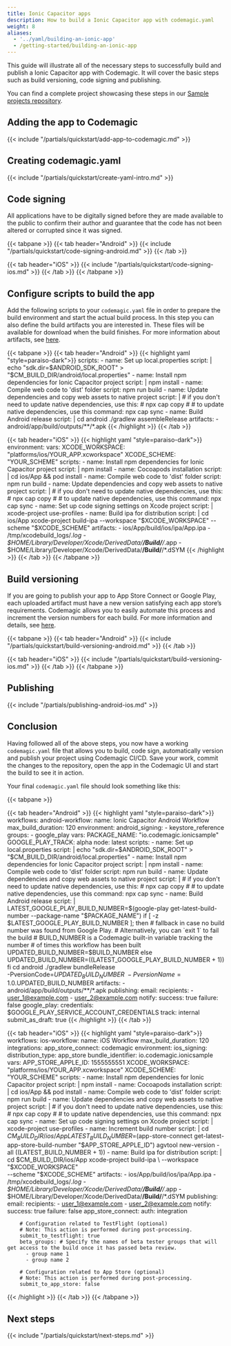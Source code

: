 ```yaml
---
title: Ionic Capacitor apps 
description: How to build a Ionic Capacitor app with codemagic.yaml
weight: 8
aliases:
  - '../yaml/building-an-ionic-app'
  - /getting-started/building-an-ionic-app
---
```


This guide will illustrate all of the necessary steps to successfully build and publish a Ionic Capacitor app with Codemagic. It will cover the basic steps such as build versioning, code signing and publishing.

You can find a complete project showcasing these steps in our [Sample projects repository](https://github.com/codemagic-ci-cd/codemagic-sample-projects/tree/main/ionic/ionic-capacitor-demo-project).

## Adding the app to Codemagic
{{< include "/partials/quickstart/add-app-to-codemagic.md" >}}
## Creating codemagic.yaml
{{< include "/partials/quickstart/create-yaml-intro.md" >}}

## Code signing

All applications have to be digitally signed before they are made available to the public to confirm their author and guarantee that the code has not been altered or corrupted since it was signed.

{{< tabpane >}}
{{< tab header="Android" >}}
{{< include "/partials/quickstart/code-signing-android.md" >}}
{{< /tab >}}

{{< tab header="iOS" >}}
{{< include "/partials/quickstart/code-signing-ios.md" >}}
{{< /tab >}}
{{< /tabpane >}}


## Configure scripts to build the app
Add the following scripts to your `codemagic.yaml` file in order to prepare the build environment and start the actual build process.
In this step you can also define the build artifacts you are interested in. These files will be available for download when the build finishes. For more information about artifacts, see [here](../yaml/yaml-getting-started/#artifacts).

{{< tabpane >}}
{{< tab header="Android" >}}
{{< highlight yaml "style=paraiso-dark">}}
  scripts:
    - name: Set up local.properties
      script: | 
        echo "sdk.dir=$ANDROID_SDK_ROOT" > "$CM_BUILD_DIR/android/local.properties"
    - name: Install npm dependencies for Ionic Capacitor project
      script: | 
        npm install
    - name: Compile web code to 'dist' folder
      script: npm run build
    - name: Update dependencies and copy web assets to native project
      script: | 
        # if you don't need to update native dependencies, use this:
        # npx cap copy
        #
        # to update native dependencies, use this command:
        npx cap sync
    - name: Build Android release
      script: | 
        cd android
        ./gradlew assembleRelease
  artifacts:
    - android/app/build/outputs/**/*.apk
{{< /highlight >}}
{{< /tab >}}


{{< tab header="iOS" >}}
{{< highlight yaml "style=paraiso-dark">}}
  environment:
    vars:
      XCODE_WORKSPACE: "platforms/ios/YOUR_APP.xcworkspace"
      XCODE_SCHEME: "YOUR_SCHEME"
  scripts:
    - name: Install npm dependencies for Ionic Capacitor project
      script: | 
        npm install
    - name: Cocoapods installation
        script: | 
          cd ios/App && pod install
    - name: Compile web code to 'dist' folder
      script: npm run build
    - name: Update dependencies and copy web assets to native project
      script: | 
        # if you don't need to update native dependencies, use this:
        # npx cap copy
        #
        # to update native dependencies, use this command:
        npx cap sync
    - name: Set up code signing settings on Xcode project
      script: | 
        xcode-project use-profiles
    - name: Build ipa for distribution
      script: | 
          cd ios/App
          xcode-project build-ipa --workspace "$XCODE_WORKSPACE" --scheme "$XCODE_SCHEME"
    artifacts:
      - ios/App/build/ios/ipa/App.ipa
      - /tmp/xcodebuild_logs/*.log
      - $HOME/Library/Developer/Xcode/DerivedData/**/Build/**/*.app
      - $HOME/Library/Developer/Xcode/DerivedData/**/Build/**/*.dSYM
{{< /highlight >}}
{{< /tab >}}
{{< /tabpane >}}


## Build versioning

If you are going to publish your app to App Store Connect or Google Play, each uploaded artifact must have a new version satisfying each app store’s requirements. Codemagic allows you to easily automate this process and increment the version numbers for each build. For more information and details, see [here](../configuration/build-versioning).


{{< tabpane >}}
{{< tab header="Android" >}}
{{< include "/partials/quickstart/build-versioning-android.md" >}}
{{< /tab >}}

{{< tab header="iOS" >}}
{{< include "/partials/quickstart/build-versioning-ios.md" >}}
{{< /tab >}}
{{< /tabpane >}}


## Publishing

{{< include "/partials/publishing-android-ios.md" >}}


## Conclusion
Having followed all of the above steps, you now have a working `codemagic.yaml` file that allows you to build, code sign, automatically version and publish your project using Codemagic CI/CD.
Save your work, commit the changes to the repository, open the app in the Codemagic UI and start the build to see it in action.

Your final `codemagic.yaml` file should look something like this:

{{< tabpane >}}

{{< tab header="Android" >}}
{{< highlight yaml "style=paraiso-dark">}}
workflows:
  android-workflow:
    name: Ionic Capacitor Android Workflow
    max_build_duration: 120
    environment:
      android_signing:
        - keystore_reference
      groups:
        - google_play
      vars:
        PACKAGE_NAME: "io.codemagic.ionicsample"
        GOOGLE_PLAY_TRACK: alpha
      node: latest
    scripts:
      - name: Set up local.properties
        script: | 
          echo "sdk.dir=$ANDROID_SDK_ROOT" > "$CM_BUILD_DIR/android/local.properties"
      - name: Install npm dependencies for Ionic Capacitor project
        script: | 
          npm install
      - name: Compile web code to 'dist' folder
        script: npm run build
      - name: Update dependencies and copy web assets to native project
        script: | 
          # if you don't need to update native dependencies, use this:
          # npx cap copy
          #
          # to update native dependencies, use this command:
          npx cap sync
      - name: Build Android release
        script: | 
          LATEST_GOOGLE_PLAY_BUILD_NUMBER=$(google-play get-latest-build-number --package-name "$PACKAGE_NAME")
          if [ -z $LATEST_GOOGLE_PLAY_BUILD_NUMBER ]; then
            # fallback in case no build number was found from Google Play.
            # Alternatively, you can `exit 1` to fail the build
            # BUILD_NUMBER is a Codemagic built-in variable tracking the number
            # of times this workflow has been built
            UPDATED_BUILD_NUMBER=$BUILD_NUMBER
          else
            UPDATED_BUILD_NUMBER=$(($LATEST_GOOGLE_PLAY_BUILD_NUMBER + 1))
          fi
          cd android
          ./gradlew bundleRelease \
            -PversionCode=$UPDATED_BUILD_NUMBER \
            -PversionName=1.0.$UPDATED_BUILD_NUMBER
    artifacts:
      - android/app/build/outputs/**/*.apk
    publishing:
      email:
        recipients:
          - user_1@example.com
          - user_2@example.com
        notify:
          success: true
          failure: false
      google_play:
        credentials: $GOOGLE_PLAY_SERVICE_ACCOUNT_CREDENTIALS
        track: internal
        submit_as_draft: true
{{< /highlight >}}
{{< /tab >}}

{{< tab header="iOS" >}}
{{< highlight yaml "style=paraiso-dark">}}
workflows:
  ios-workflow:
    name: iOS Workflow
    max_build_duration: 120
    integrations:
      app_store_connect: codemagic
    environment:
      ios_signing:
        distribution_type: app_store
        bundle_identifier: io.codemagic.ionicsample
      vars:
        APP_STORE_APPLE_ID: 1555555551
        XCODE_WORKSPACE: "platforms/ios/YOUR_APP.xcworkspace"
        XCODE_SCHEME: "YOUR_SCHEME"
    scripts:
      - name: Install npm dependencies for Ionic Capacitor project
        script: | 
          npm install
      - name: Cocoapods installation
        script: | 
          cd ios/App && pod install
      - name: Compile web code to 'dist' folder
        script: npm run build
      - name: Update dependencies and copy web assets to native project
        script: | 
          # if you don't need to update native dependencies, use this:
          # npx cap copy
          #
          # to update native dependencies, use this command:
          npx cap sync
      - name: Set up code signing settings on Xcode project
        script: | 
          xcode-project use-profiles
      - name: Increment build number
        script: | 
          cd $CM_BUILD_DIR/ios/App
          LATEST_BUILD_NUMBER=$(app-store-connect get-latest-app-store-build-number "$APP_STORE_APPLE_ID")
          agvtool new-version -all $(($LATEST_BUILD_NUMBER + 1))
      - name: Build ipa for distribution
        script: | 
          cd $CM_BUILD_DIR/ios/App
          xcode-project build-ipa \
            --workspace "$XCODE_WORKSPACE" \
            --scheme "$XCODE_SCHEME"
    artifacts:
      - ios/App/build/ios/ipa/App.ipa
      - /tmp/xcodebuild_logs/*.log
      - $HOME/Library/Developer/Xcode/DerivedData/**/Build/**/*.app
      - $HOME/Library/Developer/Xcode/DerivedData/**/Build/**/*.dSYM
    publishing:
      email:
        recipients:
          - user_1@example.com
          - user_2@example.com
        notify:
          success: true
          failure: false
      app_store_connect:
        auth: integration

        # Configuration related to TestFlight (optional)
        # Note: This action is performed during post-processing.
        submit_to_testflight: true
        beta_groups: # Specify the names of beta tester groups that will get access to the build once it has passed beta review.
          - group name 1
          - group name 2

        # Configuration related to App Store (optional)
        # Note: This action is performed during post-processing.
        submit_to_app_store: false
{{< /highlight >}}
{{< /tab >}}
{{< /tabpane >}}


## Next steps
{{< include "/partials/quickstart/next-steps.md" >}}

